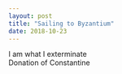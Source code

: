 ```yaml
---
layout: post
title: "Sailing to Byzantium"
date: 2018-10-23
---
```


I am what I exterminate  
Donation of Constantine
